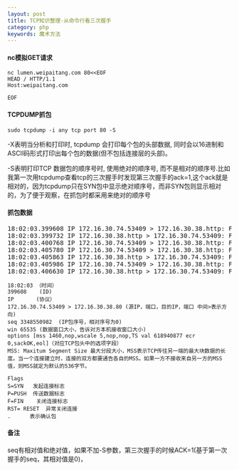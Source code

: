 ```yaml
---
layout: post
title: TCP知识整理-从命令行看三次握手
category: php
keywords: 魔术方法
---
```


#### nc模拟GET请求 ####
```
nc lumen.weipaitang.com 80<<EOF  
HEAD / HTTP/1.1  
Host:weipaitang.com  
  
EOF  
```

#### TCPDUMP抓包 ####
```
sudo tcpdump -i any tcp port 80 -S
```

-X表明当分析和打印时, tcpdump 会打印每个包的头部数据, 同时会以16进制和ASCII码形式打印出每个包的数据(但不包括连接层的头部)。

-S表明打印TCP 数据包的顺序号时, 使用绝对的顺序号, 而不是相对的顺序号.比如我第一次用tcpdump查看tcp的三次握手时发现第三次握手的ack=1,这个ack就是相对的，因为tcpdump只在SYN包中显示绝对顺序号，而非SYN包则显示相对的，为了便于观察，在抓包时都采用来绝对的顺序号
  
  
#### 抓包数据 ####
<pre>
18:02:03.399608 IP 172.16.30.74.53409 > 172.16.30.38.http: Flags [S], seq 3348550982, win 65535, options [mss 1460,nop,wscale 5,nop,nop,TS val 618940877 ecr 0,sackOK,eol], length 0
18:02:03.399732 IP 172.16.30.38.http > 172.16.30.74.53409: Flags [S.], seq 285815051, ack 3348550983, win 28960, options [mss 1460,sackOK,TS val 38896158 ecr 618940877,nop,wscale 7], length 0
18:02:03.400768 IP 172.16.30.74.53409 > 172.16.30.38.http: Flags [.], ack 285815052, win 4117, options [nop,nop,TS val 618940878 ecr 38896158], length 0
18:02:03.405780 IP 172.16.30.74.53409 > 172.16.30.38.http: Flags [P.], seq 3348550983:3348551000, ack 285815052, win 4117, options [nop,nop,TS val 618940883 ecr 38896158], length 17: HTTP: GET / HTTP/1.0
18:02:03.405863 IP 172.16.30.38.http > 172.16.30.74.53409: Flags [.], ack 3348551000, win 227, options [nop,nop,TS val 38896159 ecr 618940883], length 0
18:02:03.405986 IP 172.16.30.74.53409 > 172.16.30.38.http: Flags [F.], seq 3348551000, ack 285815052, win 4117, options [nop,nop,TS val 618940883 ecr 38896158], length 0
18:02:03.406630 IP 172.16.30.38.http > 172.16.30.74.53409: Flags [P.], seq 285815052:285815286, ack 3348551001, win 227, options [nop,nop,TS val 38896160 ecr 618940883], length 234: HTTP: HTTP/1.1 200 OK
</pre>  

```
18:02:03 （时间）  
399608    (ID)  
IP       (协议）  
172.16.30.74.53409 > 172.16.30.38.80 (源IP，端口，目的IP，端口 中间>表示方向)    
seq 3348550982  (IP包序号，相对序号为0)  
win 65535 (数据窗口大小，告诉对方本机接收窗口大小)  
options [mss 1460,nop,wscale 5,nop,nop,TS val 618940877 ecr 0,sackOK,eol]（对应TCP包头中的选项字段）  
MSS: Maxitum Segment Size 最大分段大小，MSS表示TCP传往另一端的最大块数据的长度。当一个连接建立时，连接的双方都要通告各自的MSS。如果一方不接收来自另一方的MSS值，则MSS就定为默认的536字节。  

Flags
S=SYN   发起连接标志   
P=PUSH  传送数据标志  
F=FIN    关闭连接标志  
RST= RESET  异常关闭连接  
.      表示确认包  
```
    

#### 备注 ####
seq有相对值和绝对值，如果不加-S参数，第三次握手的时候ACK=1(基于第一次握手的seq，其相对值是0)，